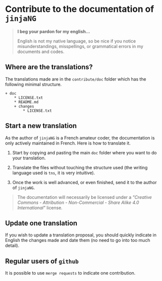 Contribute to the documentation of `jinjaNG`
===========================================

> **I beg your pardon for my english...**
>
> English is not my native language, so be nice if you notice misunderstandings, misspellings, or grammatical errors in my documents and codes.


Where are the translations?
---------------------------

The translations made are in the `contribute/doc` folder which has the following minimal structure.

<!-- FOLDER STRUCT. AUTO - START -->

    + doc
        * LICENSE.txt
        * README.md
        + changes
            * LICENSE.txt

<!-- FOLDER STRUCT. AUTO - END -->


Start a new translation
-----------------------

As the author of `jinjaNG` is a French amateur coder, the documentation is only actively maintained in French. Here is how to translate it.

  1) Start by copying and pasting the main `doc` folder where you want to do your translation.

  1) Translate the files without touching the structure used (the writing language used is `tns`, it is very intuitive).

  1) Once the work is well advanced, or even finished, send it to the author of `jinjaNG`.


> The documentation will necessarily be licensed under a *"Creative Commons - Attribution - Non-Commercial - Share Alike 4.0 International"* license.


Update one translation
----------------------

If you wish to update a translation proposal, you should quickly indicate in English the changes made and date them (no need to go into too much detail).


Regular users of `github`
------------------------

It is possible to use `merge requests` to indicate one contribution.
